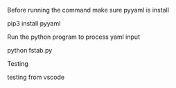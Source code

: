 Before running the command make sure pyyaml is install

pip3 install pyyaml

Run the python program to process yaml input

python fstab.py

Testing

testing from vscode
